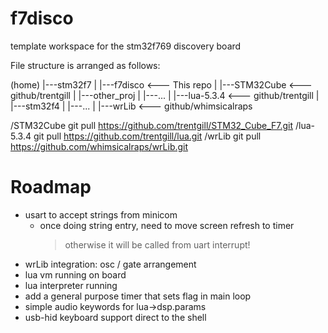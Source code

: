 # f7disco
template workspace for the stm32f769 discovery board

File structure is arranged as follows:

(home)
	|---stm32f7
	|		|---f7disco 	<--- This repo
	|		|---STM32Cube	<--- github/trentgill
	|		|---other_proj
	|		|---...
	|		|---lua-5.3.4   <--- github/trentgill
	|
	|---stm32f4
	|		|---...
	|
	|---wrLib 				<--- github/whimsicalraps

/STM32Cube 	git pull https://github.com/trentgill/STM32_Cube_F7.git
/lua-5.3.4 	git pull https://github.com/trentgill/lua.git
/wrLib 		git pull https://github.com/whimsicalraps/wrLib.git

# Roadmap

- usart to accept strings from minicom
	- once doing string entry, need to move screen refresh to timer
		> otherwise it will be called from uart interrupt!
- wrLib integration: osc / gate arrangement
- lua vm running on board
- lua interpreter running
- add a general purpose timer that sets flag in main loop
- simple audio keywords for lua->dsp.params
- usb-hid keyboard support direct to the shell
